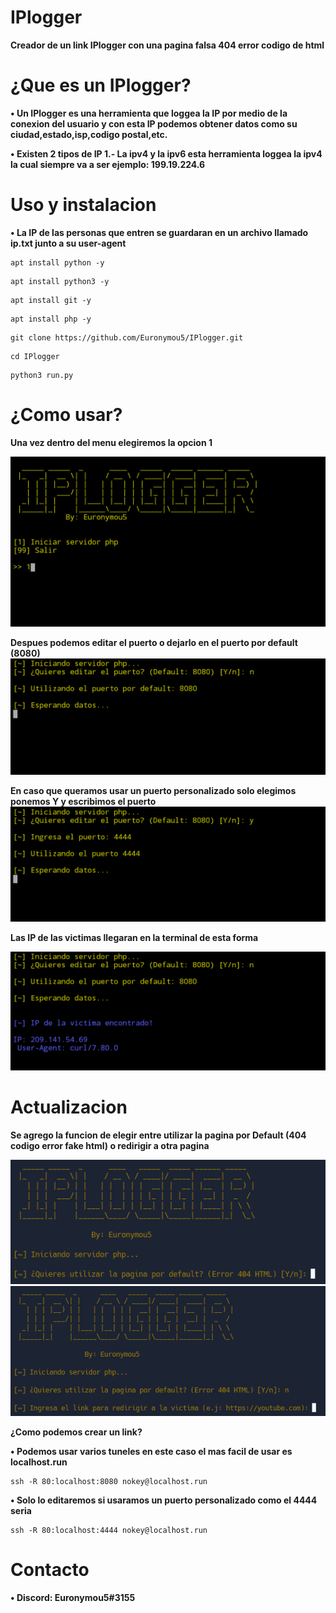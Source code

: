 # IPlogger
**Creador de un link IPlogger con una pagina falsa 404 error codigo de html**

# ¿Que es un IPlogger?
**• Un IPlogger es una herramienta que loggea la IP por medio de la conexion del usuario y con esta IP podemos obtener datos como su ciudad,estado,isp,codigo postal,etc.**

**• Existen 2 tipos de IP 1.- La ipv4 y la ipv6 esta herramienta loggea la ipv4 la cual siempre va a ser ejemplo: 199.19.224.6**

# Uso y instalacion
**• La IP de las personas que entren se guardaran en un archivo llamado ip.txt junto a su user-agent**

```
apt install python -y
```
```
apt install python3 -y
```
```
apt install git -y
```
```
apt install php -y
```
```
git clone https://github.com/Euronymou5/IPlogger.git
```
```
cd IPlogger
```
```
python3 run.py
```

# ¿Como usar?

**Una vez dentro del menu elegiremos la opcion 1**


![image.png](https://github.com/Euronymou5/IPlogger/blob/main/.imagenes/Screenshot_20220312-1628012.png?raw=true)




**Despues podemos editar el puerto o dejarlo en el puerto por default (8080)**
![image.png](https://github.com/Euronymou5/IPlogger/blob/main/.imagenes/Screenshot_20220312-1628112.png?raw=true)





**En caso que queramos usar un puerto personalizado solo elegimos ponemos Y y escribimos el puerto** 
![image.png](https://github.com/Euronymou5/IPlogger/blob/main/.imagenes/Screenshot_20220312-1628252.png?raw=true)






**Las IP de las victimas llegaran en la terminal de esta forma**

![image.png](https://github.com/Euronymou5/IPlogger/blob/main/.imagenes/Screenshot_20220312-1632482.png?raw=true)


# Actualizacion 

**Se agrego la funcion de elegir entre utilizar la pagina por Default (404 codigo error fake html) o redirigir a otra pagina**

<img src="https://github.com/Euronymou5/IPlogger/raw/main/.imagenes/unknown.png">


<img src="https://github.com/Euronymou5/IPlogger/raw/main/.imagenes/image1.png">

**¿Como podemos crear un link?**

**• Podemos usar varios tuneles en este caso el mas facil de usar es localhost.run**

```
ssh -R 80:localhost:8080 nokey@localhost.run
```
**• Solo lo editaremos si usaramos un puerto personalizado como el 4444 seria**
```
ssh -R 80:localhost:4444 nokey@localhost.run
```

# Contacto
**• Discord: Euronymou5#3155**

